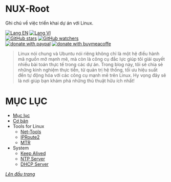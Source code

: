 # NUX-Root
Ghi chú về việc triển khai dự án với Linux.

[![Lang EN](https://img.shields.io/badge/lang-en-yellow)](README.md)
[![Lang VI](https://img.shields.io/badge/lang-vi-green)](README.vi.md)<br/>
[![GitHub stars](https://img.shields.io/github/stars/quachdoduy/NUX-Root?logo=GitHub&style=flat&color=red)](https://github.com/quachdoduy/NUX-Root/stargazers)
[![GitHub watchers](https://img.shields.io/github/watchers/quachdoduy/NUX-Root?logo=GitHub&style=flat&color=blue)](https://github.com/quachdoduy/NUX-Root/watchers)<br/>
[![donate with paypal](https://img.shields.io/badge/Like_it%3F-Donate!-green?logo=githubsponsors&logoColor=orange&style=flat)](https://paypal.me/quachdoduy)
[![donate with buymeacoffe](https://img.shields.io/badge/Like_it%3F-Donate!-blue?logo=githubsponsors&logoColor=orange&style=flat)](https://buymeacoffee.com/quachdoduy)

>Linux nói chung và Ubuntu nói riêng không chỉ là một hệ điều hành mã nguồn mở mạnh mẽ, mà còn là công cụ đắc lực giúp tôi giải quyết nhiều bài toán thực tế trong các dự án. Trong blog này, tôi sẽ chia sẻ những kinh nghiệm thực tiễn, từ quản trị hệ thống, tối ưu hiệu suất đến tự động hóa với các công cụ mạnh mẽ trên Linux. Hy vọng đây sẽ là nơi giúp bạn khám phá những thủ thuật hữu ích nhất!

# MỤC LỤC
- [Mục lục](#mục-lục)
- [Cơ bản](https://github.com/quachdoduy/NUX-Root/blob/main/sources/Gen-Nux-CLi.vi.md)
- Tools for Linux
    - [Net-Tools](sources/Nettools-CLi.vi.md)
    - [IPRoute2](sources/Iproute2-CLi.vi.md)
    - [MTR](sources/Mtr-CLi.vi.md)
- System
    - [Keep Alived](https://www.keepalived.org/)
    - [NTP Server]()
    - [DHCP Server]()


*[Lên đầu trang](#nux-root)*